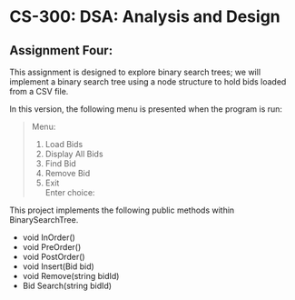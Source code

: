 # CS-300: DSA: Analysis and Design
## Assignment Four: 
This assignment is designed to explore binary search trees; we will implement a binary search tree using a node structure to hold bids loaded from a CSV file. 


In this version, the following menu is presented when the program is run:

> Menu:<br>
> 1. Load Bids <br>
> 2. Display All Bids<br>
> 3. Find Bid<br>
> 4. Remove Bid<br>
> 9. Exit<br>
> Enter choice:<br>

This project implements the following public methods within BinarySearchTree.
* void InOrder()
* void PreOrder()
* void PostOrder()
* void Insert(Bid bid)
* void Remove(string bidId)
* Bid Search(string bidId)
